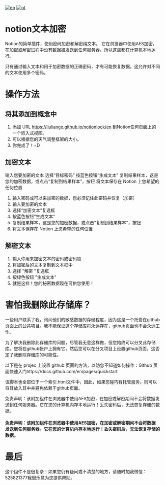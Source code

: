 [![en](https://img.shields.io/badge/lang-en-red.svg)](https://github.com/liuliange/notionlock/blob/main/README.md)
[![pt](https://img.shields.io/badge/lang-pt-red.svg)](https://github.com/liuliange/notionlock/blob/main/README.pt-BR.md)

# notion文本加密

Notion的简单插件，使用密码加密和解密纯文本。
它在浏览器中使用AES加密，在加密或解密过程中没有数据被发送到任何服务器。所以这些都在计算机本地运行。

只有通过输入文本和用于加密数据的正确密码，才有可能恢复数据。这允许对不同的文本使用多个密码。

# 操作方法

## 将其添加到概念中

1. 添加 URL https://liuliange.github.io/notionlock/en 到Notion任何页面上的一个嵌入式视图。
2. 可以根据您的天气调整框架的大小。
3. 你完成了！=D

## 加密文本

输入您要加密的文本
选择“目标密码”
按蓝色按钮“生成文本”
复制结果样本，这是您的加密数据，或点击“复制到结果样本”，按钮
将文本保存在 Notion 上您希望的任何位置

1. 输入密码或可以来加密的数据，您必须记住此密码并恢复（加密）
2. 输入要加密的文本
3. 选择“加密文本”复选框
4. 按蓝色按钮“生成文本”
5. 复制结果样本，这是您的加密数据，或点击“复制到结果样本”，按钮
6. 将文本保存在 Notion 上您希望的任何位置

## 解密文本

1. 输入你用来加密文本的密码或密码锁
2. 将加密后的文本复制到文本框中
3. 选择 "解密 "复选框
4. 按绿色按钮 "生成文本"
5. 就是这样！您的秘密数据现在可供您使用！

# 害怕我删除此存储库？

一些用户联系了我，询问他们的敏感数据的存储程度，因为这是一个托管在github页面上的公共项目。我不能保证这个存储库将永远存在，github页面也不会永远工作。

为了解决我删除此存储库的问题，尽管我无意这样做，但您始终可以分叉此存储库。您将在github帐户上拥有它，然后您可以在分叉项目上设置github页面。这否定了我删除存储库的可能性。

以下是在 projec 上设置 github 页面的方法，以防您不知道如何操作：Github 页面快速入门https://docs.github.com/en/pages/quickstart

该脚本也全部位于一个索引.html文件中，因此，如果您碰巧有托管服务，则可以将其放入其中并避免依赖于github页面。

免责声明：该附加组件在浏览器中使用AES加密，在加密或解密期间不会将数据发送到任何服务器。它在您的计算机内存本地运行！丢失密码后，无法恢复存储的数据。

#### 免责声明：该附加组件在浏览器中使用AES加密，在加密或解密期间不会将数据发送到任何服务器。它在您的计算机内存本地运行！丢失密码后，无法恢复存储的数据。

# 最后

这个组件不是很复杂！如果您仍有疑问或不清楚的地方，请随时加我微信：525821377我很乐意为您提供帮助。
